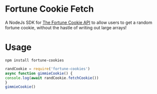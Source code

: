 # Fortune Cookie Fetch
A NodeJs SDK for [The Fortune Cookie API](http://fortunecookieapi.herokuapp.com/) to allow users to get a random fortune cookie, without the hastle of writing out large arrays!

# Usage

`npm install fortune-cookies`

```js
randCookie = require('fortune-cookies')
async function gimmieCookie() {
console.log(await randCookie.fetchCookie())
}
gimmieCookie()

```
